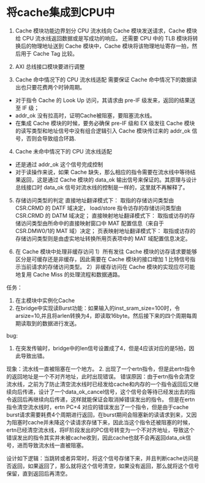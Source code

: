 # 将cache集成到CPU中
1. Cache 模块功能边界划分
CPU 流水线向 Cache 模块发送请求，Cache 模块给 CPU 流水线返回数据或是写成功的响应。
还需要 CPU 中的 TLB 模块将转换后的物理地址送到 Cache 模块中，Cache 模块将该物理地址寄存一拍，然后用于 Cache Tag 比较。
2. AXI 总线接口模块要进行调整

3. Cache 命中情况下的 CPU 流水线适配
需要保证 Cache 命中情况下的数据读出也只要花费两个时钟周期。
* 对于指令 Cache 的 Look Up 访问，其请求由 pre-IF 级发来，返回的结果送至 IF 级；
* addr_ok 没有拉高时，证明Cache被阻塞，要阻塞流水线。
* 在集成 Cache 模块的时候，要务必确保 pre-IF 级和 EX 级发往 Cache 模块的读写类型和地址信号中没有组合逻辑引入 Cache 模块传过来的 addr_ok 信号，否则会导致组合环路.

4. Cache 未命中情况下的 CPU 流水线适配
* 还是通过 addr_ok 这个信号完成控制
* 对于读操作来说，如果 Cache 缺失，那么相应的指令需要在流水线中等待结果返回，这是通过 Cache 模块的 data_ok 输出信号来保证的。其原理与设计总线接口时 data_ok 信号对流水线的控制是一样的，这里就不再解释了。

5. 存储访问类型的判定
直接地址翻译模式下：
    取指的存储访问类型由 CSR.CRMD 的 DATF 域决定，
    load/store 指令访存的存储访问类型由 CSR.CRMD 的 DATM 域决定；
直接映射地址翻译模式下：
    取指或访存的存储访问类型由所命中的直接映射窗口中 MAT 配置信息（来自于 CSR.DMW0/1的 MAT 域）决定；
页表映射地址翻译模式下：
    取指或访存的存储访问类型则是由虚实地址转换所用页表项中的 MAT 域配置信息决定。

6. 在 Cache 模块中处理非缓存访问
1）所有发往 Cache 模块的访存请求要能够区分是可缓存还是非缓存，因此需要在 Cache 模块的接口增加 1 比特信号指示当前请求的存储访问类型。
2）非缓存访问在 Cache 模块的实现应尽可能地复用 Cache Miss 的处理流程和数据通路。

任务：
1. 在主模块中实例化Cache
2. 在bridge中实现读Burst功能：如果输入的inst_sram_size=100时，令arsize=10,并且将arlen转换为4，即读取16byte。然后接下来的四个周期每周期读取到的数据进行发送。


bug:
1. 在突发传输时，bridge中的len信号设置成了4，但是4应该对应的是5拍，因此导致出错。

现象：流水线一直被阻塞在一个地方。
2. 出现了一个ertn指令，但是此ertn指令的返回地址是一个不对齐地址，此时出现错误。
错误原因：由于ertn指令会清空流水线，之前为了防止清空流水线时已经发给cache和内存的一个指令返回后又继续向后传递，设计了一个data_ok_cancel信号，这个信号会等待已经发出去的指令返回后再继续向后传递，这样就能保证会取消掉错误发出的指令。
但是在ertn指令清空流水线时，ertn PC+4 对应的错误发出了一个指令，但是由于cache burst请求需要耗费4个周期进行返回，在burst期间会阻塞新的读请求到来，又因为阻塞时cache并未降这个读请求存储下来，因此当这个指令还被阻塞的时候，ertn已经清空流水线，将IF阶段发出的PC信号转变为一个不对齐地址，导致这个错误发出的指令其实并未被cache收到，因此cache也就不会再返回data_ok信号，进而导致流水线一直被阻塞。

设计如下逻辑：当跳转或者异常时，将这个信号存储下来，并且判断cache访问是否返回，如果返回了，那么就将这个信号清空，如果没有返回，那么就将这个信号保留，直到返回后再清空。







